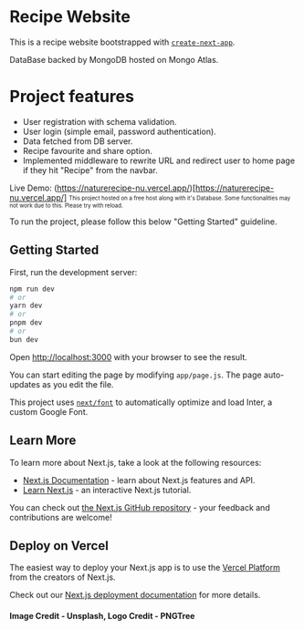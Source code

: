 # Recipe Website

This is a recipe website bootstrapped with [`create-next-app`](https://github.com/vercel/next.js/tree/canary/packages/create-next-app).

DataBase backed by MongoDB hosted on Mongo Atlas.

# Project features

- User registration with schema validation.
- User login (simple email, password authentication).
- Data fetched from DB server.
- Recipe favourite and share option.
- Implemented middleware to rewrite URL and redirect user to home page if they hit "Recipe" from the navbar.

Live Demo: (https://naturerecipe-nu.vercel.app/)[https://naturerecipe-nu.vercel.app/]
<sub><sup>This project hosted on a free host along with it's Database. Some functionalities may not work due to this. Please try with reload.</sup></sub>

To run the project, please follow this below "Getting Started" guideline.

## Getting Started

First, run the development server:

```bash
npm run dev
# or
yarn dev
# or
pnpm dev
# or
bun dev
```

Open [http://localhost:3000](http://localhost:3000) with your browser to see the result.

You can start editing the page by modifying `app/page.js`. The page auto-updates as you edit the file.

This project uses [`next/font`](https://nextjs.org/docs/basic-features/font-optimization) to automatically optimize and load Inter, a custom Google Font.

## Learn More

To learn more about Next.js, take a look at the following resources:

- [Next.js Documentation](https://nextjs.org/docs) - learn about Next.js features and API.
- [Learn Next.js](https://nextjs.org/learn) - an interactive Next.js tutorial.

You can check out [the Next.js GitHub repository](https://github.com/vercel/next.js/) - your feedback and contributions are welcome!

## Deploy on Vercel

The easiest way to deploy your Next.js app is to use the [Vercel Platform](https://vercel.com/new?utm_medium=default-template&filter=next.js&utm_source=create-next-app&utm_campaign=create-next-app-readme) from the creators of Next.js.

Check out our [Next.js deployment documentation](https://nextjs.org/docs/deployment) for more details.

#### Image Credit - Unsplash, Logo Credit - PNGTree
